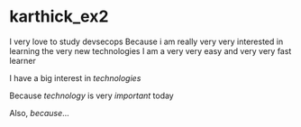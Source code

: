 # karthick_ex2 
I very love to study devsecops
Because i am really very very interested in learning the very new technologies
I am a very very easy and very very fast learner


I have a big interest in *technologies*

Because *technology* is very _important_ today 

Also, *because*...